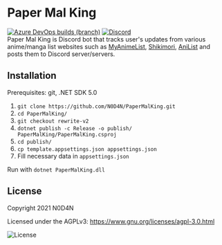 Paper Mal King
=================


[![Azure DevOps builds (branch)](https://img.shields.io/azure-devops/build/ndan/PaperMalKing/1/rewrite-v2)](https://dev.azure.com/ndan/PaperMalKing/_build?definitionId=1&_a=summary&repositoryFilter=1&branchFilter=2%2C2) [![Discord](https://discord.com/api/guilds/507267293647208487/widget.png?style=shield)](https://discord.gg/b43GycdVAV)  
Paper Mal King is Discord bot that tracks user's updates from various anime/manga list websites such as [MyAnimeList](https://myanimelist.net), [Shikimori](https://shikimori.one), [AniList](https://anilist.co) and posts them to Discord server/servers.

Installation
---------------------
Prerequisites: git, .NET SDK 5.0
1. `git clone https://github.com/N0D4N/PaperMalKing.git`
2. `cd PaperMalKing/`
3. `git checkout rewrite-v2`
4. `dotnet publish -c Release -o publish/ PaperMalKing/PaperMalKing.csproj`
5. `cd publish/`
6. `cp template.appsettings.json appsettings.json`
7. Fill necessary data in `appsettings.json`

Run with `dotnet PaperMalKing.dll`

License
---------------------

Copyright 2021 N0D4N

Licensed under the AGPLv3: https://www.gnu.org/licenses/agpl-3.0.html

![License](https://www.gnu.org/graphics/agplv3-with-text-100x42.png)
